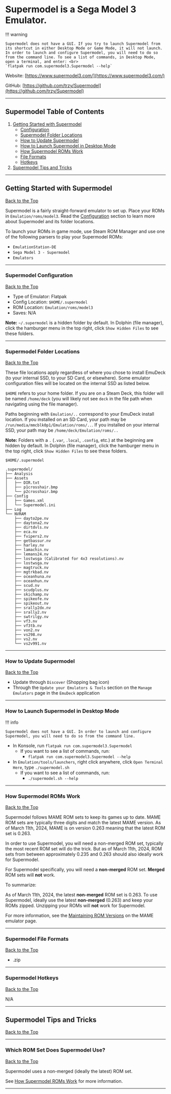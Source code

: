 # Supermodel is a Sega Model 3 Emulator.

!!! warning

    Supermodel does not have a GUI. If you try to launch Supermodel from its shortcut in either Desktop Mode or Game Mode, it will not launch. In order to launch and configure Supermodel, you will need to do so from the command line. To see a list of commands, in Desktop Mode, open a terminal, and enter: <br>
    `flatpak run com.supermodel3.Supermodel --help`

Website: [https://www.supermodel3.com/](https://www.supermodel3.com/)

GitHub: [https://github.com/trzy/Supermodel](https://github.com/trzy/Supermodel)

***

## Supermodel Table of Contents

1. [Getting Started with Supermodel](#getting-started-with-supermodel)
    - [Configuration](#supermodel-configuration)
    - [Supermodel Folder Locations](#supermodel-folder-locations)
    - [How to Update Supermodel](#how-to-update-supermodel)
    - [How to Launch Supermodel in Desktop Mode](#how-to-launch-supermodel-in-desktop-mode)
    - [How Supermodel ROMs Work](#how-supermodel-roms-work)
    - [File Formats](#supermodel-file-formats)
    - [Hotkeys](#supermodel-hotkeys) 
2. [Supermodel Tips and Tricks](#supermodel-tips-and-tricks)

***

## Getting Started with Supermodel
[Back to the Top](#supermodel-table-of-contents)

Supermodel is a fairly straight-forward emulator to set up. Place your ROMs in `Emulation/roms/model3`. Read the [Configuration](#supermodel-configuration) section to learn more about Supermodel and its folder locations.

To launch your ROMs in game mode, use Steam ROM Manager and use one of the following parsers to play your Supermodel ROMs:

* `EmulationStation-DE`
* `Sega Model 3 - Supermodel`
* `Emulators`


***

### Supermodel Configuration
[Back to the Top](#supermodel-table-of-contents)

* Type of Emulator: Flatpak
* Config Location: `$HOME/.supermodel`
* ROM Location: `Emulation/roms/model3`
* Saves: N/A

**Note:** `~/.supermodel` is a hidden folder by default. In Dolphin (file manager), click the hamburger menu in the top right, click `Show Hidden Files` to see these folders.

***

### Supermodel Folder Locations
[Back to the Top](#supermodel-table-of-contents)

These file locations apply regardless of where you chose to install EmuDeck (to your internal SSD, to your SD Card, or elsewhere). Some emulator configuration files will be located on the internal SSD as listed below. 

`$HOME` refers to your home folder. If you are on a Steam Deck, this folder will be named `/home/deck` (you will likely not see `deck` in the file path when navigating using the file manager). 

Paths beginning with `Emulation/..` correspond to your EmuDeck install location. If you installed on an SD Card, your path may be `/run/media/mmcblk0p1/Emulation/roms/..`. If you installed on your internal SSD, your path may be `/home/deck/Emulation/roms/..`

**Note:** Folders with a `.` (`.var`, `.local`, `.config`, etc.) at the beginning are hidden by default. In Dolphin (file manager), click the hamburger menu in the top right, click `Show Hidden Files` to see these folders.

`$HOME/.supermodel`

```
.supermodel/
├── Analysis
├── Assets
│   ├── DIR.txt
│   ├── p1crosshair.bmp
│   └── p2crosshair.bmp
├── Config
│   ├── Games.xml
│   └── Supermodel.ini
├── Log
└── NVRAM
    ├── dayto2pe.nv
    ├── daytona2.nv
    ├── dirtdvls.nv
    ├── eca.nv
    ├── fvipers2.nv
    ├── getbassur.nv
    ├── harley.nv
    ├── lamachin.nv
    ├── lemans24.nv
    ├── lostwsga (Calibrated for 4x3 resolutions).nv
    ├── lostwsga.nv
    ├── magtruck.nv
    ├── mgtrkbad.nv
    ├── oceanhuna.nv
    ├── oceanhun.nv
    ├── scud.nv
    ├── scudplus.nv
    ├── skichamp.nv
    ├── spikeofe.nv
    ├── spikeout.nv
    ├── srally2dx.nv
    ├── srally2.nv
    ├── swtrilgy.nv
    ├── vf3.nv
    ├── vf3tb.nv
    ├── von2.nv
    ├── vs298.nv
    ├── vs2.nv
    └── vs2v991.nv
```


***

### How to Update Supermodel
[Back to the Top](#supermodel-table-of-contents)

* Update through `Discover` (Shopping bag icon)
* Through the `Update your Emulators & Tools` section on the `Manage Emulators` page in the `EmuDeck` application


***

### How to Launch Supermodel in Desktop Mode

!!! info

    Supermodel does not have a GUI. In order to launch and configure Supermodel, you will need to do so from the command line. 

* In Konsole, run `flatpak run com.supermodel3.Supermodel`
    * If you want to see a list of commands, run:
        * `flatpak run com.supermodel3.Supermodel --help`
* In `Emulation/tools/launchers`, right click anywhere, click `Open Terminal Here`, type `./supermodel.sh`
    * If you want to see a list of commands, run:
        * `./supermodel.sh --help`

***

### How Supermodel ROMs Work
[Back to the Top](#supermodel-table-of-contents)

Supermodel follows MAME ROM sets to keep its games up to date. MAME ROM sets are typically three digits and match the latest MAME version. As of March 11th, 2024, MAME is on version 0.263 meaning that the latest ROM set is 0.263. 

In order to use Supermodel, you will need a non-merged ROM set, typically the most recent ROM set will do the trick. But as of March 11th, 2024, ROM sets from between approximately 0.235 and 0.263 should also ideally work for Supermodel.

For Supermodel specifically, you will need a **non-merged** ROM set. **Merged** ROM sets will **not** work. 

To summarize: 

As of March 11th, 2024, the latest **non-merged** ROM set is 0.263. To use Supermodel, ideally use the latest **non-merged** (0.263) and keep your ROMs zipped. Unzipping your ROMs will **not** work for Supermodel. 

For more information, see the [Maintaining ROM Versions](../../emulators/steamos/mame.md#maintaining-rom-versions) on the MAME emulator page. 

***

### Supermodel File Formats
[Back to the Top](#supermodel-table-of-contents)

* .zip

***

### Supermodel Hotkeys
[Back to the Top](#supermodel-table-of-contents)

N/A

***

## Supermodel Tips and Tricks
[Back to the Top](#supermodel-table-of-contents)

***

### Which ROM Set Does Supermodel Use?
[Back to the Top](#supermodel-table-of-contents)

Supermodel uses a non-merged (ideally the latest) ROM set.

See [How Supermodel ROMs Work](#how-supermodel-roms-work) for more information.

***